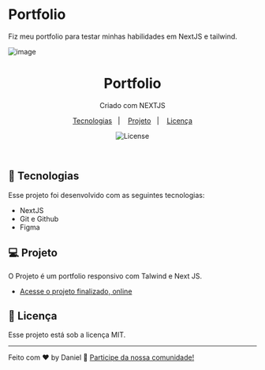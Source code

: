 # Portfolio
Fiz meu portfolio para testar minhas habilidades em NextJS e tailwind.

![image](https://github.com/danielcreis/Portfolio/assets/75449506/e88fcfb4-9f31-4d1b-8733-80393843b124)


<h1 align="center"> Portfolio</h1>

<p align="center">
Criado com NEXTJS <br/>
</p>

<p align="center">
  <a href="#-tecnologias">Tecnologias</a>&nbsp;&nbsp;&nbsp;|&nbsp;&nbsp;&nbsp;
  <a href="#-projeto">Projeto</a>&nbsp;&nbsp;&nbsp;|&nbsp;&nbsp;&nbsp;
  <a href="#memo-licença">Licença</a>
</p>

<p align="center">
  <img alt="License" src="https://img.shields.io/static/v1?label=license&message=MIT&color=49AA26&labelColor=000000">
</p>

<br>



## 🚀 Tecnologias

Esse projeto foi desenvolvido com as seguintes tecnologias:


- NextJS
- Git e Github
- Figma

## 💻 Projeto

O Projeto é um portfolio responsivo com Talwind e Next JS.

- [Acesse o projeto finalizado, online](https://portfolio-ten-taupe-26.vercel.app)


## :memo: Licença

Esse projeto está sob a licença MIT.

---

Feito com ♥ by Daniel :wave: [Participe da nossa comunidade!](https://discord.gg/qjJqwrph)
